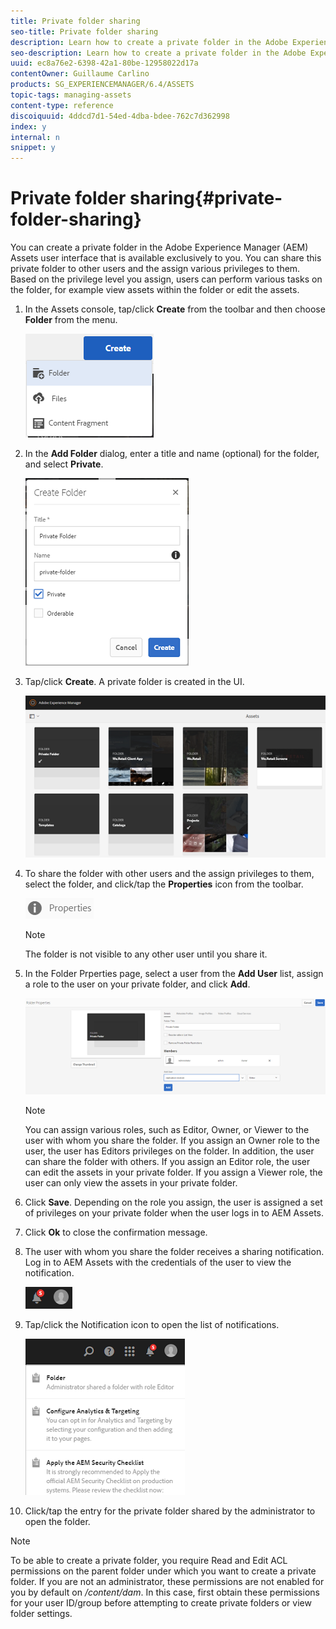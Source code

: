 ```yaml
---
title: Private folder sharing
seo-title: Private folder sharing
description: Learn how to create a private folder in the Adobe Experience Manager (AEM) Assets and share it with other users and the assign various privileges to them.
seo-description: Learn how to create a private folder in the Adobe Experience Manager (AEM) Assets and share it with other users and the assign various privileges to them.
uuid: ec8a76e2-6398-42a1-80be-12958022d17a
contentOwner: Guillaume Carlino
products: SG_EXPERIENCEMANAGER/6.4/ASSETS
topic-tags: managing-assets
content-type: reference
discoiquuid: 4ddcd7d1-54ed-4dba-bdee-762c7d362998
index: y
internal: n
snippet: y
---
```


# Private folder sharing{#private-folder-sharing}

You can create a private folder in the Adobe Experience Manager (AEM) Assets user interface that is available exclusively to you. You can share this private folder to other users and the assign various privileges to them. Based on the privilege level you assign, users can perform various tasks on the folder, for example view assets within the folder or edit the assets.

1. In the Assets console, tap/click **Create** from the toolbar and then choose **Folder** from the menu.

   ![](assets/chlimage_1-417.png)

1. In the **Add Folder** dialog, enter a title and name (optional) for the folder, and select **Private**.

   ![](assets/chlimage_1-418.png)

1. Tap/click **Create**. A private folder is created in the UI.

   ![](assets/chlimage_1-419.png)

1. To share the folder with other users and the assign privileges to them, select the folder, and click/tap the **Properties** icon from the toolbar.

   ![](assets/chlimage_1-420.png)

   >[!NOTE]
   >
   >The folder is not visible to any other user until you share it.

1. In the Folder Prperties page, select a user from the **Add User** list, assign a role to the user on your private folder, and click **Add**.

   ![](assets/chlimage_1-421.png)

   >[!NOTE]
   >
   >You can assign various roles, such as Editor, Owner, or Viewer to the user with whom you share the folder. If you assign an Owner role to the user, the user has Editors privileges on the folder. In addition, the user can share the folder with others. If you assign an Editor role, the user can edit the assets in your private folder. If you assign a Viewer role, the user can only view the assets in your private folder.

1. Click **Save**. Depending on the role you assign, the user is assigned a set of privileges on your private folder when the user logs in to AEM Assets.
1. Click **Ok** to close the confirmation message.
1. The user with whom you share the folder receives a sharing notification. Log in to AEM Assets with the credentials of the user to view the notification.

   ![](assets/chlimage_1-422.png)

1. Tap/click the Notification icon to open the list of notifications.

   ![](assets/chlimage_1-423.png)

1. Click/tap the entry for the private folder shared by the administrator to open the folder.

>[!NOTE]
>
>To be able to create a private folder, you require Read and Edit ACL permissions on the parent folder under which you want to create a private folder. If you are not an administrator, these permissions are not enabled for you by default on */content/dam*. In this case, first obtain these permissions for your user ID/group before attempting to create private folders or view folder settings.

